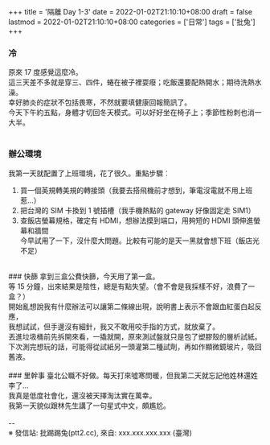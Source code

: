 +++
title = '隔離 Day 1-3'
date = 2022-01-02T21:10:10+08:00
draft = false
lastmod = 2022-01-02T21:10:10+08:00
categories = ['日常']
tags = ['批兔']
+++
### 冷 
原來 17 度感覺這麼冷。<br>
這三天差不多就是穿三、四件，蜷在被子裡耍癈；吃飯還要配熱開水；期待洗熱水澡。<br>
幸好肺炎的症狀不包括畏寒，不然就要填健康回報簡訊了。<br>
今天下午約五點，身體才切回冬天模式。可以好好坐在椅子上；季節性粉刺也消一大半。<br>
<br>
### 辦公環境 
我第一天就配置了上班環境，花了很久。重點步驟︰<br>
1. 買一個英規轉美規的轉接頭（我要去搭飛機前才想到，筆電沒電就不用上班惹…）<br>
2. 把台灣的 SIM 卡換到 1 號插槽（我手機熱點的 gateway 好像固定走 SIM1）<br>
3. 查飯店螢幕規格，確定有 HDMI，想辦法摸到端口，用夠短的 HDMI 頭伸進螢幕和牆間<br>
今早試用了一下，沒什麼大問題。比較有可能的是天一黑就會想下班（飯店光不足）<br>
<br>
### 快篩 
拿到三盒公費快篩，今天用了第一盒。<br>
等 15 分鐘，出來結果是陰性，總是有點失望。（會不會是我採樣不好，浪費了一盒？）<br>
開始亂想說我有什麼辦法可以讓第二條線出現，說明書上表示不會跟血紅蛋白起反應，<br>
我想試試，但手邊沒有細針，我又不敢用咬手指的方式，就放棄了。<br>
丟進垃圾桶前先拆開來看，一撬就開，原來測試盤就只是包了塑膠殼的層析試紙。<br>
下次測完想玩的話，可能得從試紙另一頭灌第二種試劑，再如作顯微鏡玻片，吸回舊液。<br>
<br>
### 里幹事 
臺北公職不好做。每天打來噓寒問暖，但我第二天就忘記他姓林還姓李了…<br>
我真是低度社會化，還沒被天擇淘汰實在萬幸。<br>
我第一天貌似跟林先生講了一句星式中文，頗尷尬。<br>
<br>
--<br>
※ 發信站: 批踢踢兔(ptt2.cc), 來自: xxx.xxx.xxx.xxx (臺灣)<br>
